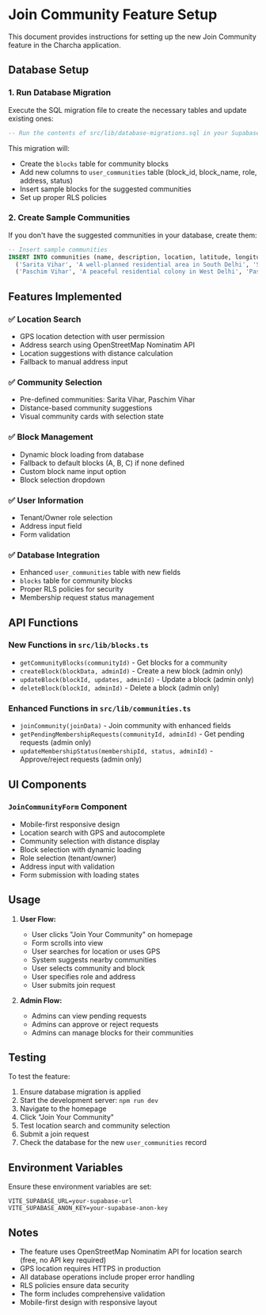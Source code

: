 # Join Community Feature Setup

This document provides instructions for setting up the new Join Community feature in the Charcha application.

## Database Setup

### 1. Run Database Migration

Execute the SQL migration file to create the necessary tables and update existing ones:

```sql
-- Run the contents of src/lib/database-migrations.sql in your Supabase SQL editor
```

This migration will:
- Create the `blocks` table for community blocks
- Add new columns to `user_communities` table (block_id, block_name, role, address, status)
- Insert sample blocks for the suggested communities
- Set up proper RLS policies

### 2. Create Sample Communities

If you don't have the suggested communities in your database, create them:

```sql
-- Insert sample communities
INSERT INTO communities (name, description, location, latitude, longitude, admin_id, is_active) VALUES
  ('Sarita Vihar', 'A well-planned residential area in South Delhi', 'Sarita Vihar, Delhi', 28.5304, 77.2520, 'your-admin-user-id', true),
  ('Paschim Vihar', 'A peaceful residential colony in West Delhi', 'Paschim Vihar, Delhi', 28.6892, 77.1025, 'your-admin-user-id', true);
```

## Features Implemented

### ✅ Location Search
- GPS location detection with user permission
- Address search using OpenStreetMap Nominatim API
- Location suggestions with distance calculation
- Fallback to manual address input

### ✅ Community Selection
- Pre-defined communities: Sarita Vihar, Paschim Vihar
- Distance-based community suggestions
- Visual community cards with selection state

### ✅ Block Management
- Dynamic block loading from database
- Fallback to default blocks (A, B, C) if none defined
- Custom block name input option
- Block selection dropdown

### ✅ User Information
- Tenant/Owner role selection
- Address input field
- Form validation

### ✅ Database Integration
- Enhanced `user_communities` table with new fields
- `blocks` table for community blocks
- Proper RLS policies for security
- Membership request status management

## API Functions

### New Functions in `src/lib/blocks.ts`
- `getCommunityBlocks(communityId)` - Get blocks for a community
- `createBlock(blockData, adminId)` - Create a new block (admin only)
- `updateBlock(blockId, updates, adminId)` - Update a block (admin only)
- `deleteBlock(blockId, adminId)` - Delete a block (admin only)

### Enhanced Functions in `src/lib/communities.ts`
- `joinCommunity(joinData)` - Join community with enhanced fields
- `getPendingMembershipRequests(communityId, adminId)` - Get pending requests (admin only)
- `updateMembershipStatus(membershipId, status, adminId)` - Approve/reject requests (admin only)

## UI Components

### `JoinCommunityForm` Component
- Mobile-first responsive design
- Location search with GPS and autocomplete
- Community selection with distance display
- Block selection with dynamic loading
- Role selection (tenant/owner)
- Address input with validation
- Form submission with loading states

## Usage

1. **User Flow:**
   - User clicks "Join Your Community" on homepage
   - Form scrolls into view
   - User searches for location or uses GPS
   - System suggests nearby communities
   - User selects community and block
   - User specifies role and address
   - User submits join request

2. **Admin Flow:**
   - Admins can view pending requests
   - Admins can approve or reject requests
   - Admins can manage blocks for their communities

## Testing

To test the feature:

1. Ensure database migration is applied
2. Start the development server: `npm run dev`
3. Navigate to the homepage
4. Click "Join Your Community"
5. Test location search and community selection
6. Submit a join request
7. Check the database for the new `user_communities` record

## Environment Variables

Ensure these environment variables are set:

```env
VITE_SUPABASE_URL=your-supabase-url
VITE_SUPABASE_ANON_KEY=your-supabase-anon-key
```

## Notes

- The feature uses OpenStreetMap Nominatim API for location search (free, no API key required)
- GPS location requires HTTPS in production
- All database operations include proper error handling
- RLS policies ensure data security
- The form includes comprehensive validation
- Mobile-first design with responsive layout
